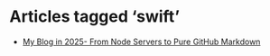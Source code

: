 # Articles tagged ‘swift’

- [My Blog in 2025- From Node Servers to Pure GitHub Markdown](../articles/20250418%20My%20Blog%20in%202025-%20From%20Node%20Servers%20to%20Pure%20GitHub%20Markdown.md)
